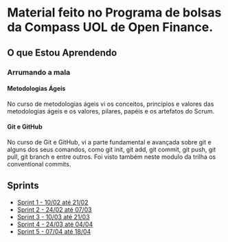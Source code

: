 # Material feito no Programa de bolsas da Compass UOL de Open Finance.

## O que Estou Aprendendo

### Arrumando a mala

#### Metodologias Ágeis

No curso de metodologias ágeis vi os conceitos, princípios e valores das metodologias ágeis e os valores, pilares, papéis e os artefatos do Scrum.

#### Git e GitHub

No curso de Git e GitHub, vi a parte fundamental e avançada sobre git e alguns dos seus comandos, como git init, git add, git commit, git push, git pull, git branch e entre outros.
Foi visto também neste modulo da trilha os conventional commits.

## Sprints

-   [Sprint 1 - 10/02 até 21/02](./Sprint-1)
-   [Sprint 2 - 24/02 até 07/03](./Sprint-2)
-   [Sprint 3 - 10/03 até 21/03](./Sprint-3)
-   [Sprint 4 - 24/03 até 04/04](./Sprint-4)
-   [Sprint 5 - 07/04 até 18/04](./Sprint-5)
